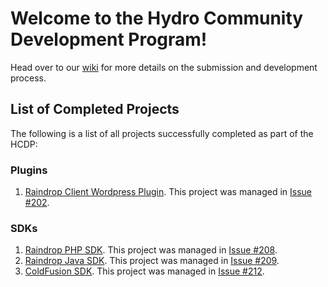 # Welcome to the Hydro Community Development Program!

Head over to our [wiki](https://github.com/hydrogen-dev/hcdp/wiki) for more details on the submission and development process.

## List of Completed Projects

The following is a list of all projects successfully completed as part of the HCDP:

### Plugins
1. [Raindrop Client Wordpress Plugin](https://wordpress.org/plugins/wp-hydro-raindrop/). This project was managed in [Issue #202](https://github.com/hydrogen-dev/hcdp/issues/202).

### SDKs

1. [Raindrop PHP SDK](https://github.com/adrenth/raindrop-sdk). This project was managed in [Issue #208](https://github.com/hydrogen-dev/hcdp/issues/208).
2. [Raindrop Java SDK](https://github.com/serkanalgl/hydro-raindrop-java). This project was managed in [Issue #209](https://github.com/hydrogen-dev/hcdp/issues/209).
3. [ColdFusion SDK](https://github.com/brett91ag/coldfusion-hydro-raindrop). This project was managed in [Issue #212](https://github.com/hydrogen-dev/hcdp/issues/212).
